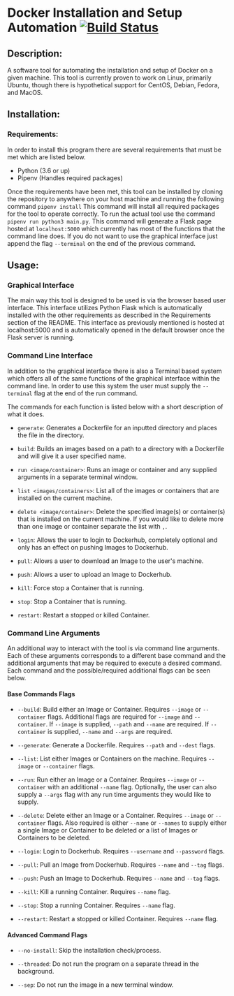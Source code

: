# Docker Installation and Setup Automation [![Build Status](https://travis-ci.com/ZachAndrews98/Docker-Automation.svg?branch=master)](https://travis-ci.com/ZachAndrews98/Docker-Automation)

## Description:

A software tool for automating the installation and setup of Docker on a given
machine. This tool is currently proven to work on Linux, primarily Ubuntu,
though there is hypothetical support for CentOS, Debian, Fedora, and MacOS.

## Installation:

### Requirements:

In order to install this program there are several requirements that must be
met which are listed below.

- Python (3.6 or up)
- Pipenv (Handles required packages)

Once the requirements have been met, this tool can be installed by cloning the
repository to anywhere on your host machine and running the following command
`pipenv install` This command will install all required packages for the tool
to operate correctly. To run the actual tool use the command `pipenv run
python3 main.py`. This command will generate a Flask page hosted at
`localhost:5000` which currently has most of the functions that the command line
does. If you do not want to use the graphical interface just append the flag
`--terminal` on the end of the previous command.

## Usage:

### Graphical Interface

The main way this tool is designed to be used is via the browser based user interface. This interface utilizes Python Flask which is automatically installed with the other requirements as described in the Requirements section of the README. This interface as previously mentioned is hosted at localhost:5000 and is automatically opened in the default browser once the Flask server is running.

### Command Line Interface

In addition to the graphical interface there is also a Terminal based system which offers all of the same functions of the graphical interface within the command line. In order to use this system the user must supply the `--terminal` flag at the end of the run command.

The commands for each function is listed below with a short description of what it does.

- `generate`: Generates a Dockerfile for an inputted directory and places the file in the directory.

- `build`: Builds an images based on a path to a directory with a Dockerfile and will give it a user specified name.

- `run <image/container>`: Runs an image or container and any supplied arguments in a separate terminal window.

- `list <images/containers>`: List all of the images or containers that are installed on the current machine.

- `delete <image/container>`: Delete the specified image(s) or container(s) that is installed on the current machine. If you would like to delete more than one image or container separate the list with `,`.

- `login`: Allows the user to login to Dockerhub, completely optional and only has an effect on pushing Images to Dockerhub.

- `pull`: Allows a user to download an Image to the user's machine.

- `push`: Allows a user to upload an Image to Dockerhub.

- `kill`: Force stop a Container that is running.

- `stop`: Stop a Container that is running.

- `restart`: Restart a stopped or killed Container.


### Command Line Arguments

An additional way to interact with the tool is via command line arguments. Each of these arguments corresponds to a different base command and the additional arguments that may be required to execute a desired command. Each command and the possible/required additional flags can be seen below.

#### Base Commands Flags

- `--build`:  Build either an Image or Container. Requires `--image` or `--container` flags. Additional flags are required for `--image` and `--container`. If `--image` is supplied, `--path` and `--name` are required. If `--container` is supplied, `--name` and `--args` are required.

- `--generate`: Generate a Dockerfile. Requires `--path` and `--dest` flags.

- `--list`: List either Images or Containers on the machine. Requires `--image` or `--container` flags.

- `--run`: Run either an Image or a Container. Requires `--image` or `--container` with an additional `--name` flag. Optionally, the user can also supply a `--args` flag with any run time arguments they would like to supply.

- `--delete`: Delete either an Image or a Container. Requires `--image` or `--container` flags. Also required is either `--name` or `--names` to supply either a single Image or Container to be deleted or a list of Images or Containers to be deleted.

- `--login`: Login to Dockerhub. Requires `--username` and `--password` flags.

- `--pull`: Pull an Image from Dockerhub. Requires `--name` and `--tag` flags.

- `--push`: Push an Image to Dockerhub. Requires `--name` and `--tag` flags.

- `--kill`: Kill a running Container. Requires `--name` flag.

- `--stop`: Stop a running Container. Requires `--name` flag.

- `--restart`: Restart a stopped or killed Container. Requires `--name` flag.


#### Advanced Command Flags

- `--no-install`: Skip the installation check/process.

- `--threaded`: Do not run the program on a separate thread in the background.

- `--sep`: Do not run the image in a new terminal window.

